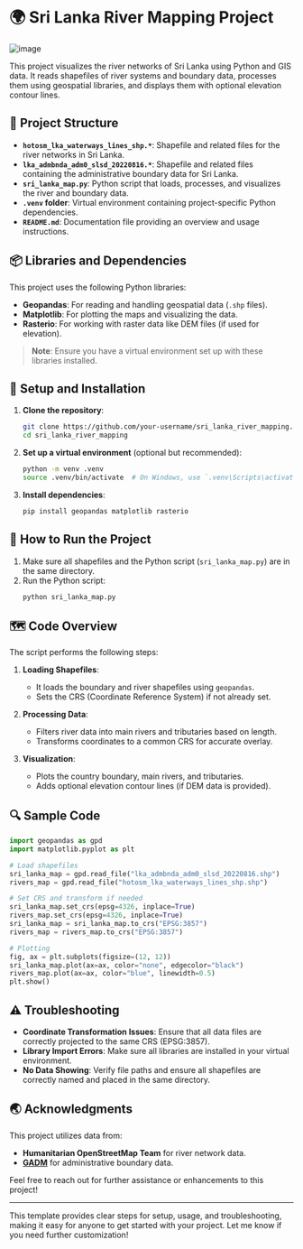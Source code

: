 
# 🌍 Sri Lanka River Mapping Project

![image](https://github.com/user-attachments/assets/7a06c939-e237-4455-9e87-5fb5c2f9b75c)



This project visualizes the river networks of Sri Lanka using Python and GIS data. It reads shapefiles of river systems and boundary data, processes them using geospatial libraries, and displays them with optional elevation contour lines.

## 📁 Project Structure

- **`hotosm_lka_waterways_lines_shp.*`**: Shapefile and related files for the river networks in Sri Lanka.
- **`lka_admbnda_adm0_slsd_20220816.*`**: Shapefile and related files containing the administrative boundary data for Sri Lanka.
- **`sri_lanka_map.py`**: Python script that loads, processes, and visualizes the river and boundary data.
- **`.venv` folder**: Virtual environment containing project-specific Python dependencies.
- **`README.md`**: Documentation file providing an overview and usage instructions.

## 📦 Libraries and Dependencies

This project uses the following Python libraries:
- **Geopandas**: For reading and handling geospatial data (`.shp` files).
- **Matplotlib**: For plotting the maps and visualizing the data.
- **Rasterio**: For working with raster data like DEM files (if used for elevation).

> **Note**: Ensure you have a virtual environment set up with these libraries installed.

## 🔧 Setup and Installation

1. **Clone the repository**:
   ```bash
   git clone https://github.com/your-username/sri_lanka_river_mapping.git
   cd sri_lanka_river_mapping
   ```

2. **Set up a virtual environment** (optional but recommended):
   ```bash
   python -m venv .venv
   source .venv/bin/activate  # On Windows, use `.venv\Scripts\activate`
   ```

3. **Install dependencies**:
   ```bash
   pip install geopandas matplotlib rasterio
   ```

## 🚀 How to Run the Project

1. Make sure all shapefiles and the Python script (`sri_lanka_map.py`) are in the same directory.
2. Run the Python script:
   ```bash
   python sri_lanka_map.py
   ```

## 🗺️ Code Overview

The script performs the following steps:

1. **Loading Shapefiles**:
   - It loads the boundary and river shapefiles using `geopandas`.
   - Sets the CRS (Coordinate Reference System) if not already set.

2. **Processing Data**:
   - Filters river data into main rivers and tributaries based on length.
   - Transforms coordinates to a common CRS for accurate overlay.

3. **Visualization**:
   - Plots the country boundary, main rivers, and tributaries.
   - Adds optional elevation contour lines (if DEM data is provided).

## 🔍 Sample Code

```python
import geopandas as gpd
import matplotlib.pyplot as plt

# Load shapefiles
sri_lanka_map = gpd.read_file("lka_admbnda_adm0_slsd_20220816.shp")
rivers_map = gpd.read_file("hotosm_lka_waterways_lines_shp.shp")

# Set CRS and transform if needed
sri_lanka_map.set_crs(epsg=4326, inplace=True)
rivers_map.set_crs(epsg=4326, inplace=True)
sri_lanka_map = sri_lanka_map.to_crs("EPSG:3857")
rivers_map = rivers_map.to_crs("EPSG:3857")

# Plotting
fig, ax = plt.subplots(figsize=(12, 12))
sri_lanka_map.plot(ax=ax, color="none", edgecolor="black")
rivers_map.plot(ax=ax, color="blue", linewidth=0.5)
plt.show()
```

## ⚠️ Troubleshooting

- **Coordinate Transformation Issues**: Ensure that all data files are correctly projected to the same CRS (EPSG:3857).
- **Library Import Errors**: Make sure all libraries are installed in your virtual environment.
- **No Data Showing**: Verify file paths and ensure all shapefiles are correctly named and placed in the same directory.

## 🌏 Acknowledgments

This project utilizes data from:
- **Humanitarian OpenStreetMap Team** for river network data.
- **[GADM](https://gadm.org/)** for administrative boundary data.

Feel free to reach out for further assistance or enhancements to this project!

---

This template provides clear steps for setup, usage, and troubleshooting, making it easy for anyone to get started with your project. Let me know if you need further customization!
